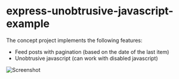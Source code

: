 # express-unobtrusive-javascript-example

The concept project implements the following features:
- Feed posts with pagination (based on the date of the last item)
- Unobtrusive javascript (can work with disabled javascript)

![Screenshot](https://habrastorage.org/files/b65/54f/e41/b6554fe41b834de99334b4dcdf60e050.png)
